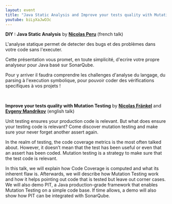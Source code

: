 ```yaml
---
layout: event
title: "Java Static Analysis and Improve your tests quality with Mutation Testing"
youtube: biLyXaJwO3c
---
```


**DIY : Java Static Analysis** by **[Nicolas Peru](/jug/speakers.html?key=nicolas_peru)** (french talk)

L'analyse statique permet de detecter des bugs et des problèmes dans votre code sans l'executer. 

Cette présentation vous promet, en toute simplicité, d'ecrire votre propre analyseur pour Java basé sur SonarQube. 

Pour y arriver il faudra comprendre les challenges d'analyse du langage, du parsing à l'execution symbolique, pour pouvoir coder des vérifications specifiques à vos projets !

<br />

**Improve your tests quality with Mutation Testing** by **[Nicolas Fränkel](/jug/speakers.html?key=nicolas_frankel)** and **[Evgeny Mandrikov](/jug/speakers.html?key=evgeny_mandrikov)** (english talk)

Unit testing ensures your production code is relevant. But what does ensure your testing code is relevant? Come discover mutation testing and make sure your never forget another assert again.

In the realm of testing, the code coverage metrics is the most often talked about. However, it doesn’t mean that the test has been useful or even that an assert has been coded. Mutation testing is a strategy to make sure that the test code is relevant.

In this talk, we will explain how Code Coverage is computed and what its inherent flaw is. Afterwards, we will describe how Mutation Testing work and how it helps pointing out code that is tested but leave out corner cases. We will also demo PIT, a Java production-grade framework that enables Mutation Testing on a simple code base. If time allows, a demo will also show how PIT can be integrated with SonarQube.